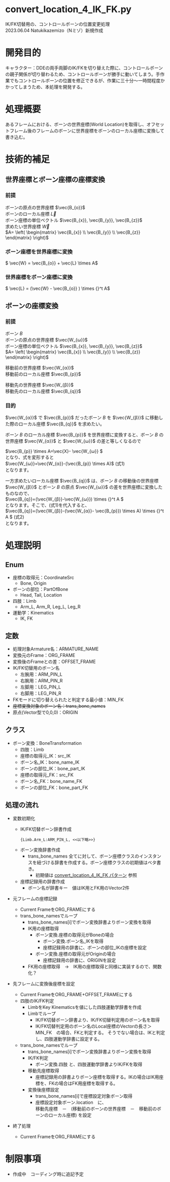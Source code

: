 convert_location_4_IK_FK.py  
===
IK/FK切替用の、コントロールボーンの位置変更処理  
2023.06.04 Natukikazemizo（Nミゾ）新規作成

# 開発目的
キャラクター：DDEの両手両脚のIK/FKを切り替えた際に、コントロールボーンの親子関係が切り替わるため、コントロールボーンが勝手に動いてしまう。手作業でもコントロールボーンの位置を修正できるが、作業に三十分～一時間程度かかってしまうため、本処理を開発する。
# 処理概要
あるフレームにおける、ボーンの世界座標(World Location)を取得し、オフセットフレーム後のフレームのボーンに世界座標をボーンのローカル座標に変換して書き込む。

# 技術的補足
## 世界座標とボーン座標の座標変換
### 前提
ボーンの原点の世界座標  $\vec{B_{o}}$  
ボーンのローカル座標   $\vec{L}$  
ボーン座標の単位ベクトル   $\vec{B_{x}}, \vec{B_{y}}, \vec{B_{z}}$  
求めたい世界座標  $\vec{W}$  
$A= \left(
\begin{matrix} 
\vec{B_{x}} \\ 
\vec{B_{y}} \\
\vec{B_{z}}
\end{matrix} 
\right)$ 

### ボーン座標を世界座標に変換

$ \vec{W} = \vec{B_{o}} + \vec{L} \times A$

### 世界座標をボーン座標に変換
$ \vec{L} = (\vec{W} - \vec{B_{o}} )  \times {}^t A$



## ボーンの座標変換
### 前提
ボーン $B$  
ボーンの原点の世界座標 $\vec{W_{ω}}$   
ボーン座標の単位ベクトル   $\vec{B_{x}}, \vec{B_{y}}, \vec{B_{z}}$  
$A= \left(
\begin{matrix} 
\vec{B_{x}} \\ 
\vec{B_{y}} \\
\vec{B_{z}}
\end{matrix} 
\right)$  


移動前の世界座標  $\vec{W_{α}}$  
移動前のローカル座標  $\vec{B_{p}}$  

移動先の世界座標  $\vec{W_{β}}$  
移動先のローカル座標  $\vec{B_{q}}$

### 目的
 $\vec{W_{α}}$ で $\vec{B_{p}}$ だったボーン $B$ を  $\vec{W_{β}}$ に移動した際のローカル座標  $\vec{B_{q}}$ を求めたい。  
   
ボーン $B$ のローカル座標 $\vec{B_{p}}$ を世界座標に変換すると、ボーン $B$ の世界座標 $\vec{W_{α}}$  と $\vec{W_{ω}}$ の差と等しくなるので

$\vec{B_{p}} \times A=\vec{X}- \vec{W_{ω}} $  
となり、式を変形すると  
$\vec{W_{ω}}=\vec{W_{α}}-(\vec{B_{p}} \times A)$  (式1)  
となります。

一方求めたいローカル座標 $\vec{B_{q}}$ は、ボーン $B$ の移動後の世界座標 $\vec{W_{β}}$ とボーン $B$ の原点 $\vec{W_{ω}}$ の差を世界座標に変換したものなので、  
$\vec{B_{q}}=(\vec{W_{β}}-\vec{W_{ω}})  \times {}^t A $  
となります。そこで、(式1)を代入すると、  
$\vec{B_{q}}=(\vec{W_{β}}-(\vec{W_{α}}- \vec{B_{p}}) \times A) \times {}^t A $  (式2)  
となります。



# 処理説明
## Enum
* 座標の取得元：CoordinateSrc
  * Bone, Origin
* ボーンの部位：PartOfBone
  * Head, Tail, Location
* 四肢：Limb
  * Arm_L, Arm_R, Leg_L, Leg_R
* 運動学：Kinematics
  * IK, FK


## 定数
* 処理対象Armature名：ARMATURE_NAME
* 変換元のFrame：ORG_FRAME
* 変換後のFrameとの差：OFFSET_FRAME
* IK/FK切替用のボーン名
  * 左腕用：ARM_PIN_L
  * 右腕用：ARM_PIN_R
  * 左脚用：LEG_PIN_L
  * 右脚用：LEG_PIN_R
* FKモードに切り替えられたと判定する最小値：MIN_FK  
* ~~座標変換対象のボーン名：trans_bone_names~~
* 原点(Vector型で0,0,0)：ORIGIN
## クラス
* ボーン変換：BoneTransformation
  * 四肢：Limb
  * 座標の取得元_IK：src_IK
  * ボーン名_IK：bone_name_IK
  * ボーンの部位_IK：bone_part_IK
  * 座標の取得元_FK：src_FK
  * ボーン名_FK：bone_name_FK
  * ボーンの部位_FK：bone_part_FK

## 処理の流れ
* 変数初期化
  * IK/FK切替ボーン辞書作成  
    ```
    {Limb.Arm_L:ARM_PIN_L, <<以下略>>}
    ```
  * ボーン変換辞書作成
    * trans_bone_names 全てに対して、ボーン座標クラスのインスタンスを紐づける辞書を作成する。ボーン座標クラスの初期値はベタ書き。
       * 初期値は
[convert_location_4_IK_FK パターン](https://docs.google.com/spreadsheets/d/1_WTIvTkg_w0k1wFJPyg4sHBb2bkfpKs7Nq4aCRMfrUs/edit?usp=sharing)
参照
  * 座標記録用の辞書作成
    * ボーン名が辞書キー　値はIK用とFK用のVector2件

* 元フレームの座標記録
  * Current FrameをORG_FRAMEにする
  * trans_bone_namesでループ
    * trans_bone_names[i]でボーン変換辞書よりボーン変換を取得
    * IK用の座標取得
      * ボーン変換.座標の取得元がBoneの場合
        * ボーン変換.ボーン名_IKを取得
        *  座標記録用の辞書に、ボーンの部位_IKの座標を設定
      * ボーン変換.座標の取得元がOriginの場合
        * 座標記録用の辞書に、ORIGINを設定
    * FK用の座標取得　→　IK用の座標取得と同様に実装するので、関数化？
* 先フレームに変換後座標を設定
  * Current FrameをORG_FRAME+OFFSET_FRAMEにする
  * 四肢のIK/FK判定
    * LimbをKey Kinematicsを値にした四肢運動学辞書を作成
    * Limbでループ
      * IK/FK切替ボーン辞書より、IK/FK切替判定用のボーン名を取得
      * IK/FK切替判定用のボーン名のLocal座標のVectorの長さ＞MIN_FK　の場合、FKと判定する。
      そうでない場合は、IKと判定し、四肢運動学辞書に設定する。
  * trans_bone_namesでループ
    * trans_bone_names[i]でボーン変換辞書よりボーン変換を取得
    * IK/FK判定
      * ボーン変換.四肢 と、四肢運動学辞書よりIK/FKを取得
    * 移動先座標取得
      * 座標記録用の辞書よりボーン座標を取得する。IKの場合はIK用座標を、FKの場合はFK用座標を取得する。
    * 変換後座標設定
      * trans_bone_names[i]で座標設定対象ボーン取得
      * 座標設定対象ボーン.location　に、  
        移動先座標　－　(移動前のボーンの世界座標　－　移動前のボーンのローカル座標)
        を設定

* 終了処理
  * Current FrameをORG_FRAMEにする  

# 制限事項
* 作成中　コーディング時に追記予定

